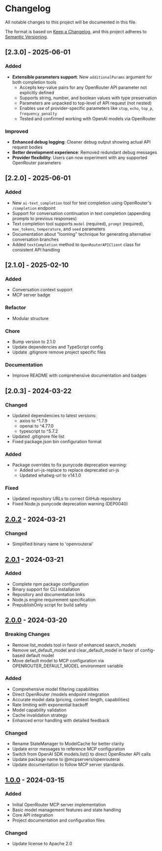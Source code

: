 # Changelog
All notable changes to this project will be documented in this file.

The format is based on [Keep a Changelog](https://keepachangelog.com/en/1.0.0/),
and this project adheres to [Semantic Versioning](https://semver.org/spec/v2.0.0.html).

## [2.3.0] - 2025-06-01
### Added
- **Extensible parameters support**: New `additionalParams` argument for both completion tools
  - Accepts key-value pairs for any OpenRouter API parameter not explicitly defined
  - Supports string, number, and boolean values with type preservation
  - Parameters are unpacked to top-level of API request (not nested)
  - Enables use of provider-specific parameters like `stop`, `echo`, `top_p`, `frequency_penalty`
  - Tested and confirmed working with OpenAI models via OpenRouter

### Improved
- **Enhanced debug logging**: Cleaner debug output showing actual API request bodies
- **Better development experience**: Removed redundant debug messages
- **Provider flexibility**: Users can now experiment with any supported OpenRouter parameters

## [2.2.0] - 2025-06-01
### Added
- New `ai-text_completion` tool for text completion using OpenRouter's `/completion` endpoint
- Support for conversation continuation in text completion (appending prompts to previous responses)
- Text completion tool supports `model` (required), `prompt` (required), `max_tokens`, `temperature`, and `seed` parameters
- Documentation about "looming" technique for generating alternative conversation branches
- Added `textCompletion` method to `OpenRouterAPIClient` class for consistent API handling

## [2.1.0] - 2025-02-10
### Added
- Conversation context support
- MCP server badge
### Refactor
- Modular structure
### Chore
- Bump version to 2.1.0
- Update dependencies and TypeScript config
- Update .gitignore remove project specific files
### Documentation
- Improve README with comprehensive documentation and badges

## [2.0.3] - 2024-03-22
### Changed
- Updated dependencies to latest versions:
  - axios to ^1.7.9
  - openai to ^4.77.0
  - typescript to ^5.7.2
- Updated .gitignore file list
- Fixed package.json bin configuration format
### Added
- Package overrides to fix punycode deprecation warning:
  - Added uri-js-replace to replace deprecated uri-js
  - Updated whatwg-url to v14.1.0
### Fixed
- Updated repository URLs to correct GitHub repository
- Fixed Node.js punycode deprecation warning (DEP0040)

## [2.0.2] - 2024-03-21
### Changed
- Simplified binary name to 'openrouterai'

## [2.0.1] - 2024-03-21
### Added
- Complete npm package configuration
- Binary support for CLI installation
- Repository and documentation links
- Node.js engine requirement specification
- PrepublishOnly script for build safety

## [2.0.0] - 2024-03-20
### Breaking Changes
- Remove list_models tool in favor of enhanced search_models
- Remove set_default_model and clear_default_model in favor of config-based default model
- Move default model to MCP configuration via OPENROUTER_DEFAULT_MODEL environment variable

### Added
- Comprehensive model filtering capabilities
- Direct OpenRouter /models endpoint integration
- Accurate model data (pricing, context length, capabilities)
- Rate limiting with exponential backoff
- Model capability validation
- Cache invalidation strategy
- Enhanced error handling with detailed feedback

### Changed
- Rename StateManager to ModelCache for better clarity
- Update error messages to reference MCP configuration
- Switch from OpenAI SDK models.list() to direct OpenRouter API calls
- Update package name to @mcpservers/openrouterai
- Update documentation to follow MCP server standards

## [1.0.0] - 2024-03-15
### Added
- Initial OpenRouter MCP server implementation
- Basic model management features and state handling
- Core API integration
- Project documentation and configuration files

### Changed
- Update license to Apache 2.0

[2.0.2]: https://github.com/mcpservers/openrouterai/compare/v2.0.1...v2.0.2
[2.0.1]: https://github.com/mcpservers/openrouterai/compare/v2.0.0...v2.0.1
[2.0.0]: https://github.com/mcpservers/openrouterai/compare/v1.0.0...v2.0.0
[1.0.0]: https://github.com/mcpservers/openrouterai/releases/tag/v1.0.0
